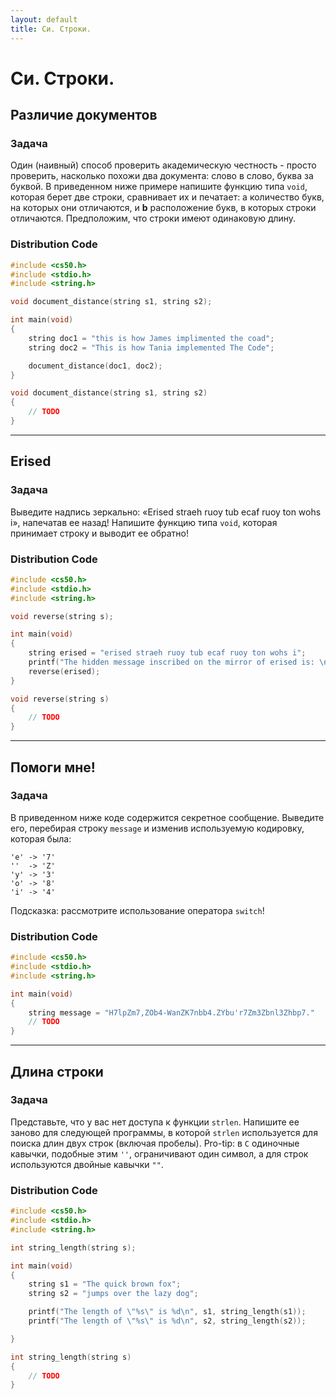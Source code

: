 ```yaml
---
layout: default
title: Си. Строки.
---
```


# Си. Строки.

## Различие документов

### Задача
Один (наивный) способ проверить академическую честность - просто проверить, насколько похожи два документа: слово в слово, буква за буквой. В приведенном ниже примере напишите функцию типа `void`, которая берет две строки, сравнивает их и печатает: a количество букв, на которых они отличаются, и **b** расположение букв, в которых строки отличаются. Предположим, что строки имеют одинаковую длину.

### Distribution Code
```c
#include <cs50.h>
#include <stdio.h>
#include <string.h>

void document_distance(string s1, string s2);

int main(void)
{
    string doc1 = "this is how James implimented the coad";
    string doc2 = "This is how Tania implemented The Code";

    document_distance(doc1, doc2);
}

void document_distance(string s1, string s2)
{
	// TODO
}
```

***

## Erised

### Задача
Выведите  надпись зеркально: «Erised straeh ruoy tub ecaf ruoy ton wohs i», напечатав ее назад! Напишите функцию типа `void`, которая принимает строку и выводит ее обратно!

### Distribution Code
```c
#include <cs50.h>
#include <stdio.h>
#include <string.h>

void reverse(string s);

int main(void)
{
    string erised = "erised straeh ruoy tub ecaf ruoy ton wohs i";
    printf("The hidden message inscribed on the mirror of erised is: \n");
    reverse(erised);
}

void reverse(string s)
{
	// TODO
}
```

***

## Помоги мне!

### Задача
В приведенном ниже коде содержится секретное сообщение. Выведите его, перебирая строку `message` и изменив используемую кодировку, которая была:
```
'e' -> '7'
''  -> 'Z'
'y' -> '3'
'o' -> '8'
'i' -> '4'
```
Подсказка: рассмотрите использование оператора `switch`!


### Distribution Code
```c
#include <cs50.h>
#include <stdio.h>
#include <string.h>

int main(void)
{
    string message = "H7lpZm7,ZOb4-WanZK7nbb4.ZYbu'r7Zm3Zbnl3Zhbp7."
    // TODO
}
```

***

## Длина строки

### Задача
Представьте, что у вас нет доступа к функции `strlen`. Напишите ее заново для следующей программы, в которой `strlen` используется для поиска длин двух строк (включая пробелы). Pro-tip: в `C` одиночные кавычки, подобные этим `''`, ограничивают один символ, а для строк используются двойные кавычки `""`.


### Distribution Code
```c
#include <cs50.h>
#include <stdio.h>
#include <string.h>

int string_length(string s);

int main(void)
{
    string s1 = "The quick brown fox";
    string s2 = "jumps over the lazy dog";

    printf("The length of \"%s\" is %d\n", s1, string_length(s1));
    printf("The length of \"%s\" is %d\n", s2, string_length(s2));

}

int string_length(string s)
{
    // TODO
}
```